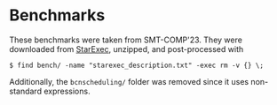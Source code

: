 # Benchmarks

These benchmarks were taken from SMT-COMP'23. They were downloaded from
[StarExec][1], unzipped, and post-processed with
```
$ find bench/ -name "starexec_description.txt" -exec rm -v {} \;
```

Additionally, the `bcnscheduling/` folder was removed since it uses non-standard
expressions.

[1]: https://www.starexec.org/starexec/secure/explore/spaces.jsp?id=538454
